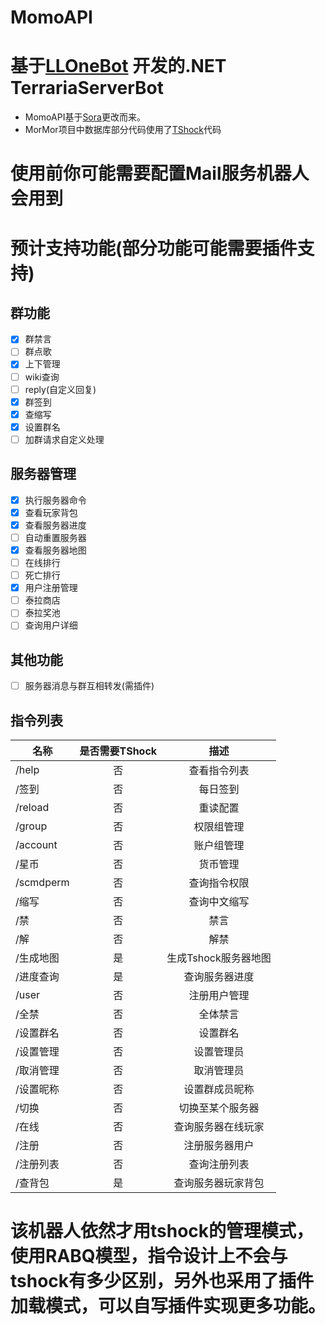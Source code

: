 # MomoAPI
# 基于[LLOneBot](https://github.com/LLOneBot/LLOneBot) 开发的.NET TerrariaServerBot
* MomoAPI基于[Sora](https://github.com/Hoshikawa-Kaguya/Sora)更改而来。
* MorMor项目中数据库部分代码使用了[TShock](https://github.com/Pryaxis/TShock)代码<br>
 # 使用前你可能需要配置Mail服务机器人会用到
 # 预计支持功能(部分功能可能需要插件支持)
## 群功能
- [x] 群禁言
- [ ] 群点歌
- [x] 上下管理
- [ ] wiki查询
- [ ] reply(自定义回复)
- [x] 群签到
- [x] 查缩写
- [x] 设置群名
- [ ] 加群请求自定义处理
## 服务器管理
- [x] 执行服务器命令
- [x] 查看玩家背包
- [x] 查看服务器进度
- [ ] 自动重置服务器
- [x] 查看服务器地图
- [ ] 在线排行
- [ ] 死亡排行
- [x] 用户注册管理
- [ ] 泰拉商店
- [ ] 泰拉奖池
- [ ] 查询用户详细
## 其他功能
- [ ] 服务器消息与群互相转发(需插件)
## 指令列表
|名称|是否需要TShock|描述|
|-------------|:-------:|:-------:|
|/help      |否|查看指令列表|
|/签到       |否|每日签到|
|/reload    |否|重读配置|
|/group    |否|权限组管理|
|/account   |否|账户组管理|
|/星币       |否|货币管理|
|/scmdperm  |否|查询指令权限|
|/缩写       |否|查询中文缩写|
|/禁        |否|禁言|
|/解        |否|解禁|
|/生成地图   |是|生成Tshock服务器地图|
|/进度查询   |是|查询服务器进度|
|/user      |否|注册用户管理|
|/全禁       |否|全体禁言|
|/设置群名   |否|设置群名|
|/设置管理   |否|设置管理员|
|/取消管理   |否|取消管理员|
|/设置昵称   |否|设置群成员昵称|
|/切换      |否|切换至某个服务器|
|/在线      |否|查询服务器在线玩家|
|/注册      |否|注册服务器用户|
|/注册列表   |否|查询注册列表|
|/查背包    |是|查询服务器玩家背包|


# 该机器人依然才用tshock的管理模式，使用RABQ模型，指令设计上不会与tshock有多少区别，另外也采用了插件加载模式，可以自写插件实现更多功能。
